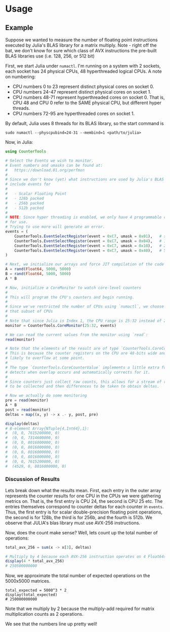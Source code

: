 # Usage

## Example

Suppose we wanted to measure the number of floating point instructions executed by Julia's BLAS library for a matrix multiply.
Note - right off the bat, we don't know for sure which class of AVX instructions the pre-built BLAS libraries use (i.e. 128, 256, or 512 bit)

First, we start Julia under `numactl`.
I'm running on a system with 2 sockets, each socket has 24 physical CPUs, 48 hyperthreaded logical CPUs.
A note on numbering:
* CPU numbers 0 to 23 represent distinct physical cores on socket 0.
* CPU numbers 24-47 represent distinct physical cores on socket 1.
* CPU numbers 48-71 represent hyperthreaded cores on socket 0.
    That is, CPU 48 and CPU 0 refer to the SAME physical CPU, but different hyper threads.
* CPU numbers 72-95 are hyperthreaded cores on socket 1.

By default, Julia uses 8 threads for its BLAS library, so the start command is
```
sudo numactl --physcpubind=24-31 --membind=1 <path/to/julia>
```
Now, in Julia:
```julia
using CounterTools

# Select the Events we wish to monitor.
# Event numbers and umasks can be found at:
#   https://download.01.org/perfmon
#
# Since we don't know (yet) what instructions are used by Julia's BLAS library, we
# include events for
#
#   - Scalar Floating Point
#   - 128b packed
#   - 256b packed
#   - 512b packed
#
# NOTE: Since hyper threading is enabled, we only have 4 programmable counters available
# for use.
# Trying to use more will generate an error.
events = (
    CounterTools.EventSelectRegister(event = 0xC7, umask = 0x01),   # scalar
    CounterTools.EventSelectRegister(event = 0xC7, umask = 0x04),   # 128b
    CounterTools.EventSelectRegister(event = 0xC7, umask = 0x10),   # 256b
    CounterTools.EventSelectRegister(event = 0xC7, umask = 0x40),   # 512b
)

# Next, we initialize our arrays and force JIT compilation of the code
A = rand(Float64, 5000, 5000)
B = rand(Float64, 5000, 5000)
A * B

# Now, initialize a CoreMonitor to watch core-level counters
#
# This will program the CPU's counters and begin running.
#
# Since we've restricted the number of CPUs using `numactl`, we choose to only monitor
# that subset of CPUs
#
# Note that since Julia is Index 1, the CPU range is 25:32 instead of 24:31.
monitor = CounterTools.CoreMonitor(25:32, events)

# We can read the current values from the monitor using `read`:
read(monitor)

# Note that the elements of the result are of type `CounterTools.CoreCounterValue`
# This is because the counter registers on the CPU are 48-bits wide and thus are
# likely to overflow at some point.
#
# The type `CounterTools.CoreCounterValue` implements a little extra functionality that
# detects when overlap occurs and automatically corrects for it.
#
# Since counters just collect raw counts, this allows for a stream of raw counter values
# to be collected and then differences to be taken to obtain deltas.

# Now we actually do some monitoring
pre = read(monitor)
A * B
post = read(monitor)
deltas = map((x, y) -> x .- y, post, pre)

display(deltas)
# 8-element Array{NTuple{4,Int64},1}:
#  (0, 0, 7615200000, 0)
#  (0, 0, 7314600000, 0)
#  (0, 0, 8016000000, 0)
#  (0, 0, 8016000000, 0)
#  (0, 0, 8016000000, 0)
#  (0, 0, 8016000000, 0)
#  (0, 0, 7615200000, 0)
#  (4529, 0, 8016000000, 0)
```

### Discussion of Results

Lets break down what the results mean.
First, each entry in the outer array represents the counter results for one CPU in the CPUs we were gathering metrics on.
That is, the first entry is CPU 24, the second is CPU 25 etc.
The entries themselves correspond to counter deltas for each counter in `events`.
Thus, the first entry is for scalar double-precision floating point operations, the second is for 128b, the third is for 256b, and the fourth is 512b.
We observe that JULIA's blas library must use AVX-256 instructions.

Now, does the count make sense?
Well, lets count up the total number of operations:
```julia
total_avx_256 = sum(x -> x[3], deltas)

# Multiply by 4 because each AVX-256 instruction operates on 4 Float64s.
display(4 * total_avx_256)
# 250500000000
```

Now, we approximate the total number of expected operations on the 5000x5000 matrices.
```
total_expected = 5000^3 * 2
display(total_expected)
# 250000000000
```
Note that we multiply by 2 because the multiply-add required for matrix multiplication counts
as 2 operations.

We see that the numbers line up pretty well!


